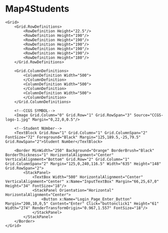 # Map4Students
<Page x:Class="Map4Students.Page1" 
      xmlns="http://schemas.microsoft.com/winfx/2006/xaml/presentation" 
      xmlns:x="http://schemas.microsoft.com/winfx/2006/xaml" 
      xmlns:mc="http://schemas.openxmlformats.org/markup-compatibility/2006"  
      xmlns:d="http://schemas.microsoft.com/expression/blend/2008"  
      xmlns:local="clr-namespace:Map4Students" 
      mc:Ignorable="d"  
      Title="Page1" Height="1000" Width="1500"> 
      
    <Grid> 
        <Grid.RowDefinitions> 
            <RowDefinition Height="22.5"/> 
            <RowDefinition Height="190"/> 
            <RowDefinition Height="190"/> 
            <RowDefinition Height="190"/> 
            <RowDefinition Height="190"/> 
            <RowDefinition Height="190"/> 
            <RowDefinition Height="180"/> 
        </Grid.RowDefinitions> 
        
        <Grid.ColumnDefinitions>
            <ColumnDefinition Width="500"> 
            </ColumnDefinition> 
            <ColumnDefinition Width="500"> 
            </ColumnDefinition>
            <ColumnDefinition Width="500"> 
            </ColumnDefinition> 
        </Grid.ColumnDefinitions> 
        
        <!--CCGS SYMBOL--> 
        <Image Grid.Column="0" Grid.Row="1" Grid.RowSpan="3" Source="CCGS-logo-1.jpg" Margin="0,22,0,0.5"/> 

        <!--Student NUmber-->  
        <TextBlock Grid.Row="1" Grid.Column="1" Grid.ColumnSpan="2" FontSize="72" Foreground="Black" Margin="125,189.5,-25,79.5" Grid.RowSpan="2">Student Number</TextBlock> 

        <Border MinWidth="250" Background="Orange" BorderBrush="Black" BorderThickness="1" HorizontalAlignment="Center" VerticalAlignment="Bottom" Grid.Row="2" Grid.Column="1" Grid.ColumnSpan="2" Margin="125,0,240,116.5" Width="635" Height="148" Grid.RowSpan="2"> 
            <StackPanel> 
                <TextBox Width="500" HorizontalAlignment="Center" VerticalAlignment="Center" x:Name="InputTextBox" Margin="66,25,67,0" Height="34" FontSize="18"/> 
                <StackPanel Orientation="Horizontal" HorizontalAlignment="Center"> 
                    <Button x:Name="Login_Page_Enter_Button" Margin="200,10,0,5" Content="Enter" Click="buttonclick1" Height="61" Width="274" RenderTransformOrigin="0.967,1.557" FontSize="18"/> 
                </StackPanel>
            </StackPanel> 
        </Border> 
    </Grid> 
</Page>

